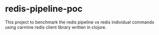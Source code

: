 # redis-pipeline-poc
This project to benchmark the redis pipeline vs redis individual commands using carmine redis client library written in clojure.
